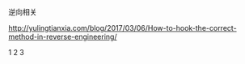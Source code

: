 逆向相关

http://yulingtianxia.com/blog/2017/03/06/How-to-hook-the-correct-method-in-reverse-engineering/

1
2
3